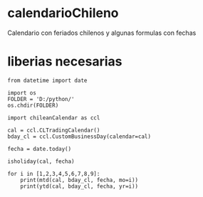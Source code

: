 # calendarioChileno
Calendario con feriados chilenos y algunas formulas con fechas

# liberias necesarias
    from datetime import date
    
    import os
    FOLDER = 'D:/python/'
    os.chdir(FOLDER)
    
    import chileanCalendar as ccl
    
    cal = ccl.CLTradingCalendar()
    bday_cl = ccl.CustomBusinessDay(calendar=cal)
    
    fecha = date.today()
    
    isholiday(cal, fecha)
    
    for i in [1,2,3,4,5,6,7,8,9]:
        print(mtd(cal, bday_cl, fecha, mo=i))
        print(ytd(cal, bday_cl, fecha, yr=i))
